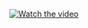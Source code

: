[![Watch the video](https://cdn.pixabay.com/photo/2015/08/03/13/58/whatsapp-873316_1280.png)](https://raw.githubusercontent.com/RanjitDas-IN/Nisha-Voice-AI/main/tts.mp4)
